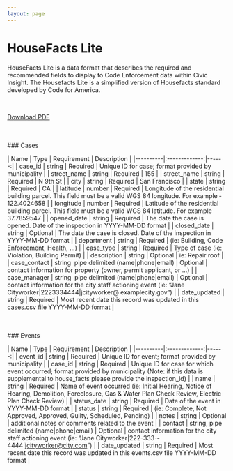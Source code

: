 ```yaml
---
layout: page
---
```


# HouseFacts Lite

HouseFacts Lite is a data format that describes the required and recommended fields to display to Code Enforcement data within Civic Insight. The Housefacts Lite is a simplified version of Housefacts standard developed by Code for America.

<br>

<a class="menu-button btn-glow primary btn-submit signup" href="/assets/housefacts-lite.pdf">Download PDF</a>


<br>
<br>
### Cases



| Name   |      Type      |  Requirement |  Description |
|----------|:-------------:|------:|
| case_id |  string | Required | Unique ID for case; format provided by municipality |
| street_name |  string | Required | 155 |
| street_name |  string | Required | N 9th St |
| city |  string | Required | San Francisco |
| state |  string | Required | CA |
| latitude |  number | Required | Longitude of the residential building parcel. This field must be a valid WGS 84 longitude. For example ­122.4024658 |
| longitude |  number | Required | Latitude of the residential building parcel. This field must be a valid WGS 84 latitude. For example 37.7859547 |
| opened_date |  string | Required | The date the case is opened. Date of the inspection in YYYY­-MM-­DD format |
| closed_date |  string | Optional | The date the case is closed. Date of the inspection in YYYY­-MM-­DD format |
| department |  string | Required | (ie: Building, Code Enforcement, Health, ...) |
| case_type |  string | Required | Type of case (ie: Violation, Building Permit) |
| description |  string | Optional | ie: Repair roof |
| case_contact |  string ­ pipe delimited (name\|phone\|email) | Optional | contact information for property (owner, permit applicant, or ...) |
| case_manager |  string ­ pipe delimited (name\|phone\|email) | Optional | contact information for the city staff actioning event (ie: “Jane Cityworker|222­333­4444|jcityworker@ examplecity.gov”) |
| date_updated |  string | Required | Most recent date this record was updated in this cases.csv file YYYY­-MM-­DD format |


<br>
<br>
### Events

| Name   |      Type      |  Requirement |  Description |
|----------|:-------------:|------:|
| event_id |  string | Required | Unique ID for event; format provided by municipality |
| case_id |  string | Required | Unique ID for case for which event occurred; format provided by municipality (Note: if this data is supplemental to house_facts please provide the inspection_id) |
| name |  string | Required | Name of event occurred (ie: Initial Hearing, Notice of Hearing, Demolition, Foreclosure, Gas & Water Plan Check Review, Electric Plan Check Review) |
| status_date |  string | Required | Date of the event in YYYY-­MM-­DD format |
| status |  string | Required | (ie: Complete, Not Approved, Approved, Guilty, Scheduled, Pending) |
| notes |  string | Optional | additional notes or comments related to the event |
| contact |  string, pipe delimited (name\|phone\|email) | Optional | contact information for the city staff actioning event (ie: “Jane Cityworker\|222­-333-­4444\|jcityworker@city.com”) |
| date_updated |  string | Required | Most recent date this record was updated in this events.csv file YYYY­-MM-­DD format |

